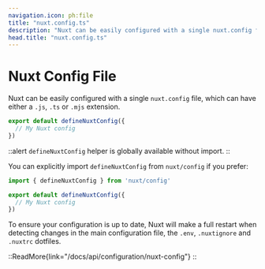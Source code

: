 ```yaml
---
navigation.icon: ph:file
title: "nuxt.config.ts"
description: "Nuxt can be easily configured with a single nuxt.config file."
head.title: "nuxt.config.ts"
---
```


# Nuxt Config File

Nuxt can be easily configured with a single `nuxt.config` file, which can have either a `.js`, `.ts` or `.mjs` extension.

```ts
export default defineNuxtConfig({
  // My Nuxt config
})
```


::alert
`defineNuxtConfig` helper is globally available without import.
::

You can explicitly import `defineNuxtConfig` from `nuxt/config` if you prefer:

```js
import { defineNuxtConfig } from 'nuxt/config'

export default defineNuxtConfig({
  // My Nuxt config
})
```

To ensure your configuration is up to date, Nuxt will make a full restart when detecting changes in the main configuration file, the `.env`, `.nuxtignore` and `.nuxtrc` dotfiles.

::ReadMore{link="/docs/api/configuration/nuxt-config"}
::
